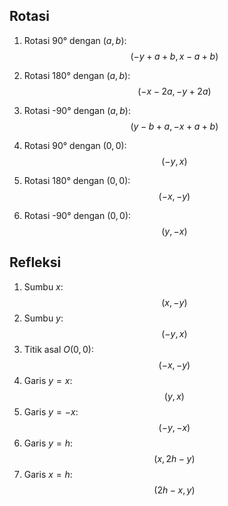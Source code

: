 ## Rotasi

1. Rotasi 90° dengan $(a, b)$:
	$$(-y + a + b, x - a + b)$$
2. Rotasi 180° dengan $(a, b)$:
	$$(-x-2a,-y+2a)$$
3. Rotasi -90° dengan $(a,b)$:
	$$(y-b+a, -x+a+b)$$
4. Rotasi 90° dengan $(0, 0)$:
	$$(-y, x)$$
5. Rotasi 180° dengan $(0,0)$:
	$$(-x,-y)$$

6. Rotasi -90° dengan $(0,0)$:
	$$(y, -x)$$

## Refleksi

1. Sumbu $x$:
	$$(x, -y)$$
2. Sumbu $y$:
	$$(-y, x)$$
3. Titik asal $O(0, 0)$:
	$$(-x, -y)$$
4. Garis $y = x$:
	$$(y,x)$$
5. Garis $y = -x$:
	$$(-y,-x)$$
6. Garis $y = h$:
	$$(x,2h-y)$$
7. Garis $x = h$:
	$$(2h-x,y)$$